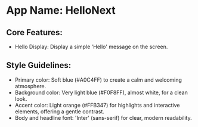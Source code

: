 # **App Name**: HelloNext

## Core Features:

- Hello Display: Display a simple 'Hello' message on the screen.

## Style Guidelines:

- Primary color: Soft blue (#A0C4FF) to create a calm and welcoming atmosphere.
- Background color: Very light blue (#F0F8FF), almost white, for a clean look.
- Accent color: Light orange (#FFB347) for highlights and interactive elements, offering a gentle contrast.
- Body and headline font: 'Inter' (sans-serif) for clear, modern readability.